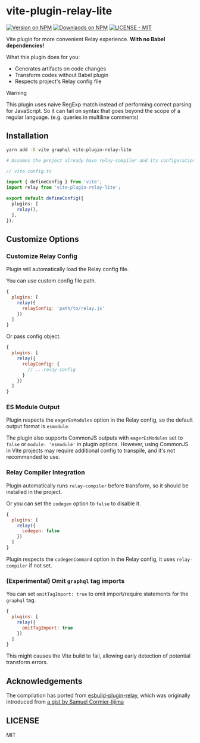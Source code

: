 # vite-plugin-relay-lite

[![Version on NPM](https://img.shields.io/npm/v/vite-plugin-relay-lite)](https://www.npmjs.com/package/vite-plugin-relay-lite)
[![Downlaods on NPM](https://img.shields.io/npm/dm/vite-plugin-relay-lite)](https://www.npmjs.com/package/vite-plugin-relay-lite)
[![LICENSE - MIT](https://img.shields.io/github/license/cometkim/vite-plugin-relay-lite)](#license)

Vite plugin for more convenient Relay experience. **With no Babel dependencies!**

What this plugin does for you:
- Generates artifacts on code changes
- Transform codes without Babel plugin
- Respects project's Relay config file

> [!WARNING]
> This plugin uses naive RegExp match instead of performing correct parsing for JavaScript.
> So it can fail on syntax that goes beyond the scope of a regular language. (e.g. queries in multiline comments)

## Installation

```bash
yarn add -D vite graphql vite-plugin-relay-lite

# Assumes the project already have relay-compiler and its configuration
```

```ts
// vite.config.ts

import { defineConfig } from 'vite';
import relay from 'vite-plugin-relay-lite';

export default defineConfig({
  plugins: [
    relay(),
  ],
});
```

## Customize Options

### Customize Relay Config

Plugin will automatically load the Relay config file.

You can use custom config file path.

```js
{
  plugins: [
    relay({
      relayConfig: 'path/to/relay.js'
    })
  ]
}
```

Or pass config object.

```js
{
  plugins: [
    relay({
      relayConfig: {
        // ...relay config
      }
    })
  ]
}
```

### ES Module Output

Plugin respects the `eagerEsModules` option in the Relay config, so the default output format is `esmodule`.

The plugin also supports CommonJS outputs with `eagerEsModules` set to `false` or `module: 'esmodule'` in plugin options.
However, using CommonJS in Vite projects may require additional config to transpile, and it's not recommended to use.

### Relay Compiler Integration

Plugin automatically runs `relay-compiler` before transform, so it should be installed in the project.

Or you can set the `codegen` option to `false` to disable it.

```js
{
  plugins: [
    relay({
      codegen: false
    })
  ]
}
```

Plugin respects the `codegenCommand` option in the Relay config, it uses `relay-compiler` if not set.

### (Experimental) Omit `graphql` tag imports

You can set `omitTagImport: true` to omit import/require statements for the `graphql` tag.

```js
{
  plugins: [
    relay({
      omitTagImport: true
    })
  ]
}
```

This might causes the Vite build to fail, allowing early detection of potential transform errors.

## Acknowledgements

The compilation has ported from [esbuild-plugin-relay](https://github.com/smartvokat/esbuild-plugin-relay), which was originally introduced from [a gist by Samuel Cormier-Iijima](https://gist.github.com/sciyoshi/34e5865f2523848f0d60b4cdd49382ee)

## LICENSE

MIT
